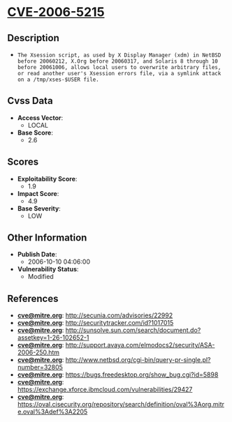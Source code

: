 
# [CVE-2006-5215](https://cve.mitre.org/cgi-bin/cvename.cgi?name=CVE-2006-5215)

## Description

- `The Xsession script, as used by X Display Manager (xdm) in NetBSD before 20060212, X.Org before 20060317, and Solaris 8 through 10 before 20061006, allows local users to overwrite arbitrary files, or read another user's Xsession errors file, via a symlink attack on a /tmp/xses-$USER file.`

## Cvss Data

- **Access Vector**:
  - LOCAL
- **Base Score**:
  - 2.6

## Scores

- **Exploitability Score**:
  - 1.9
- **Impact Score**:
  - 4.9
- **Base Severity**:
  - LOW

## Other Information

- **Publish Date**:
  - 2006-10-10 04:06:00
- **Vulnerability Status**:
  - Modified

## References

- **cve@mitre.org**: http://secunia.com/advisories/22992
- **cve@mitre.org**: http://securitytracker.com/id?1017015
- **cve@mitre.org**: http://sunsolve.sun.com/search/document.do?assetkey=1-26-102652-1
- **cve@mitre.org**: http://support.avaya.com/elmodocs2/security/ASA-2006-250.htm
- **cve@mitre.org**: http://www.netbsd.org/cgi-bin/query-pr-single.pl?number=32805
- **cve@mitre.org**: https://bugs.freedesktop.org/show_bug.cgi?id=5898
- **cve@mitre.org**: https://exchange.xforce.ibmcloud.com/vulnerabilities/29427
- **cve@mitre.org**: https://oval.cisecurity.org/repository/search/definition/oval%3Aorg.mitre.oval%3Adef%3A2205
